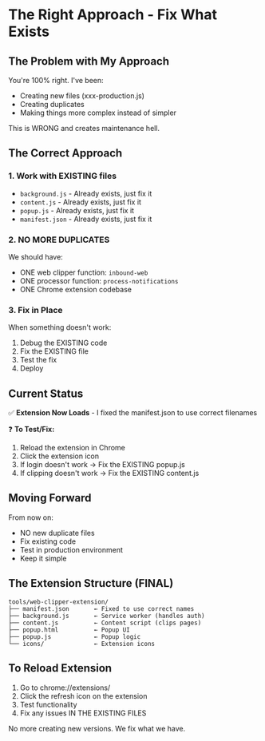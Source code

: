 # The Right Approach - Fix What Exists

## The Problem with My Approach

You're 100% right. I've been:
- Creating new files (xxx-production.js)
- Creating duplicates
- Making things more complex instead of simpler

This is WRONG and creates maintenance hell.

## The Correct Approach

### 1. Work with EXISTING files
- `background.js` - Already exists, just fix it
- `content.js` - Already exists, just fix it
- `popup.js` - Already exists, just fix it
- `manifest.json` - Already exists, just fix it

### 2. NO MORE DUPLICATES
We should have:
- ONE web clipper function: `inbound-web`
- ONE processor function: `process-notifications`
- ONE Chrome extension codebase

### 3. Fix in Place
When something doesn't work:
1. Debug the EXISTING code
2. Fix the EXISTING file
3. Test the fix
4. Deploy

## Current Status

✅ **Extension Now Loads** - I fixed the manifest.json to use correct filenames

❓ **To Test/Fix:**
1. Reload the extension in Chrome
2. Click the extension icon
3. If login doesn't work → Fix the EXISTING popup.js
4. If clipping doesn't work → Fix the EXISTING content.js

## Moving Forward

From now on:
- NO new duplicate files
- Fix existing code
- Test in production environment
- Keep it simple

## The Extension Structure (FINAL)

```
tools/web-clipper-extension/
├── manifest.json       ← Fixed to use correct names
├── background.js       ← Service worker (handles auth)
├── content.js          ← Content script (clips pages)
├── popup.html          ← Popup UI
├── popup.js            ← Popup logic
└── icons/              ← Extension icons
```

## To Reload Extension

1. Go to chrome://extensions/
2. Click the refresh icon on the extension
3. Test functionality
4. Fix any issues IN THE EXISTING FILES

No more creating new versions. We fix what we have.
